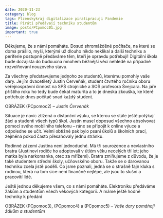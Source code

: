 ```yaml
---
date: 2020-11-23
category: blog
tags: Plzenskykraj digitalizace piratipracuji Pandemie
title: Piráti předávají techniku studentům
image: posts/PCpomoc01.jpg
important: true
---
```

Děkujeme, že s námi pomáháte. Dosud shromážděné počítače, na které se doma prášilo, myši, kterými už dlouho nikdo neklikal a další techniku a periferie postupně předáváme těm, kteří je opravdu potřebují! Digitální škola bude dozajista do budoucna mnohem běžnější věcí nehledě na případné rozvolňování nouzového stavu.

Za všechny představujeme jednoho ze studentů, kterému pomohly vaše dary. Je jím dvacetiletý Justin Červeňák, student čtvrtého ročníku oboru veřejnosprávní činnost na SPŠ strojnické a SOŠ profesora Švejcara. Na jaře příštího roku ho tedy bude čekat maturita a to je dneska zkouška, ke které potřebuje dnes počítač snad každý student.

OBRÁZEK (PCpomoc2) – _Justin Červenák_

Situace je navíc ztížená o distanční výuku, se kterou se stále ještě potýkají žáci a studenti všech typů škol. Justin musel doposud všechno absolvovat pomocí svého mobilního telefonu – ráno se připojit k online výuce a odpoledne se učit. Velmi obtížné pak bylo psaní úkolů a školních prací, zejména pokud často přesahovaly jednu stránku.

Rodinné zázemí Justina není jednoduché. Má tři sourozence a nevlastního bratra (Justinovi rodiče ho adoptovali v útlém věku necelých tří let; jeho matka byla narkomanka, otec za mřížemi). Bratra zmiňujeme z důvodu, že je také studentem střední školy, učňovského oboru. Takže se o darovanou techniku zcela jistě podělí. Co jsme poznali, jedná se o strašně fajn kluka s rodinou, která na tom sice není finančně nejlépe, ale jsou to slušní a pracovití lidé.

Ještě jednou děkujeme všem, co s námi pomáháte. Elektroniku předáváme žákům a studentům všech věkových kategorií. A máme ještě hodně techniky k předání

OBRÁZEK (PCpomoc3), (PCpomoc4) a (PCpomoc5) – _Vaše dary pomáhají žákům a studentům_

